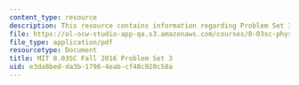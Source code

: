 ```yaml
---
content_type: resource
description: This resource contains information regarding Problem Set 3
file: https://ol-ocw-studio-app-qa.s3.amazonaws.com/courses/8-03sc-physics-iii-vibrations-and-waves-fall-2016/e3da8bedda3b17964eabcf48c920c58a_MIT8_03SCF16_ProblemSet3.pdf
file_type: application/pdf
resourcetype: Document
title: MIT 8.03SC Fall 2016 Problem Set 3
uid: e3da8bed-da3b-1796-4eab-cf48c920c58a
---
```

